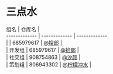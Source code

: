 # 三点水

组名  | 仓库名  |   
------------- | -------------  | -------------   
|  | 685979617 | [@拾郎](https://afdian.net/a/ningmengchongshui) |  
| 开发组 | 685979617 | [@拾郎](https://afdian.net/a/ningmengchongshui) |  
| 社交组 | 908754863 | [@汐颜](https://gitee.com/mg1105194437) |   
| 策划组 | 806943302 | [@柠檬冲水](https://gitee.com/djqkl_znje) |  